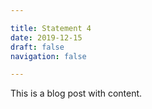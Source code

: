 ```yaml
---

title: Statement 4
date: 2019-12-15
draft: false
navigation: false

---
```


This is a blog post with content.
<!-- more -->